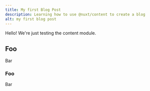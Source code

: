 ```yaml
---
title: My first Blog Post
description: Learning how to use @nuxt/content to create a blog
alt: my first blog post
---
```


Hello! We're just testing the content module.

## Foo

Bar

### Foo

Bar
